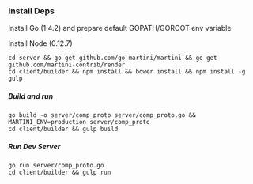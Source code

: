 ### Install Deps

Install Go (1.4.2) and prepare default GOPATH/GOROOT env variable

Install Node (0.12.7)

    cd server && go get github.com/go-martini/martini && go get github.com/martini-contrib/render
    cd client/builder && npm install && bower install && npm install -g gulp

##### Build and run

    go build -o server/comp_proto server/comp_proto.go && MARTINI_ENV=production server/comp_proto
    cd client/builder && gulp build

##### Run Dev Server

    go run server/comp_proto.go
    cd client/builder && gulp run